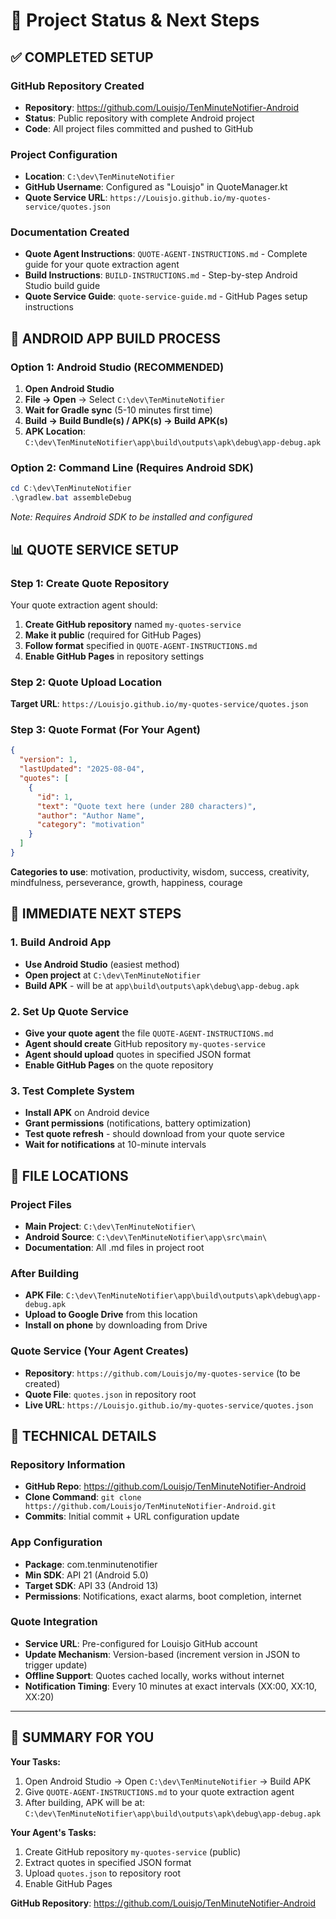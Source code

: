 # 🚀 Project Status & Next Steps

## ✅ COMPLETED SETUP

### GitHub Repository Created
- **Repository**: https://github.com/Louisjo/TenMinuteNotifier-Android
- **Status**: Public repository with complete Android project
- **Code**: All project files committed and pushed to GitHub

### Project Configuration
- **Location**: `C:\dev\TenMinuteNotifier`
- **GitHub Username**: Configured as "Louisjo" in QuoteManager.kt
- **Quote Service URL**: `https://Louisjo.github.io/my-quotes-service/quotes.json`

### Documentation Created
- **Quote Agent Instructions**: `QUOTE-AGENT-INSTRUCTIONS.md` - Complete guide for your quote extraction agent
- **Build Instructions**: `BUILD-INSTRUCTIONS.md` - Step-by-step Android Studio build guide
- **Quote Service Guide**: `quote-service-guide.md` - GitHub Pages setup instructions

## 📱 ANDROID APP BUILD PROCESS

### Option 1: Android Studio (RECOMMENDED)
1. **Open Android Studio**
2. **File → Open** → Select `C:\dev\TenMinuteNotifier`
3. **Wait for Gradle sync** (5-10 minutes first time)
4. **Build → Build Bundle(s) / APK(s) → Build APK(s)**
5. **APK Location**: `C:\dev\TenMinuteNotifier\app\build\outputs\apk\debug\app-debug.apk`

### Option 2: Command Line (Requires Android SDK)
```powershell
cd C:\dev\TenMinuteNotifier
.\gradlew.bat assembleDebug
```
*Note: Requires Android SDK to be installed and configured*

## 📊 QUOTE SERVICE SETUP

### Step 1: Create Quote Repository
Your quote extraction agent should:

1. **Create GitHub repository** named `my-quotes-service`
2. **Make it public** (required for GitHub Pages)
3. **Follow format** specified in `QUOTE-AGENT-INSTRUCTIONS.md`
4. **Enable GitHub Pages** in repository settings

### Step 2: Quote Upload Location
**Target URL**: `https://Louisjo.github.io/my-quotes-service/quotes.json`

### Step 3: Quote Format (For Your Agent)
```json
{
  "version": 1,
  "lastUpdated": "2025-08-04",
  "quotes": [
    {
      "id": 1,
      "text": "Quote text here (under 280 characters)",
      "author": "Author Name",
      "category": "motivation"
    }
  ]
}
```

**Categories to use**: motivation, productivity, wisdom, success, creativity, mindfulness, perseverance, growth, happiness, courage

## 🎯 IMMEDIATE NEXT STEPS

### 1. Build Android App
- **Use Android Studio** (easiest method)
- **Open project** at `C:\dev\TenMinuteNotifier`
- **Build APK** - will be at `app\build\outputs\apk\debug\app-debug.apk`

### 2. Set Up Quote Service
- **Give your quote agent** the file `QUOTE-AGENT-INSTRUCTIONS.md`
- **Agent should create** GitHub repository `my-quotes-service`
- **Agent should upload** quotes in specified JSON format
- **Enable GitHub Pages** on the quote repository

### 3. Test Complete System
- **Install APK** on Android device
- **Grant permissions** (notifications, battery optimization)
- **Test quote refresh** - should download from your quote service
- **Wait for notifications** at 10-minute intervals

## 📁 FILE LOCATIONS

### Project Files
- **Main Project**: `C:\dev\TenMinuteNotifier\`
- **Android Source**: `C:\dev\TenMinuteNotifier\app\src\main\`
- **Documentation**: All .md files in project root

### After Building
- **APK File**: `C:\dev\TenMinuteNotifier\app\build\outputs\apk\debug\app-debug.apk`
- **Upload to Google Drive** from this location
- **Install on phone** by downloading from Drive

### Quote Service (Your Agent Creates)
- **Repository**: `https://github.com/Louisjo/my-quotes-service` (to be created)
- **Quote File**: `quotes.json` in repository root
- **Live URL**: `https://Louisjo.github.io/my-quotes-service/quotes.json`

## 🔧 TECHNICAL DETAILS

### Repository Information
- **GitHub Repo**: https://github.com/Louisjo/TenMinuteNotifier-Android
- **Clone Command**: `git clone https://github.com/Louisjo/TenMinuteNotifier-Android.git`
- **Commits**: Initial commit + URL configuration update

### App Configuration
- **Package**: com.tenminutenotifier
- **Min SDK**: API 21 (Android 5.0)
- **Target SDK**: API 33 (Android 13)
- **Permissions**: Notifications, exact alarms, boot completion, internet

### Quote Integration
- **Service URL**: Pre-configured for Louisjo GitHub account
- **Update Mechanism**: Version-based (increment version in JSON to trigger update)
- **Offline Support**: Quotes cached locally, works without internet
- **Notification Timing**: Every 10 minutes at exact intervals (XX:00, XX:10, XX:20)

---

## 🎯 SUMMARY FOR YOU

**Your Tasks:**
1. Open Android Studio → Open `C:\dev\TenMinuteNotifier` → Build APK
2. Give `QUOTE-AGENT-INSTRUCTIONS.md` to your quote extraction agent
3. After building, APK will be at: `C:\dev\TenMinuteNotifier\app\build\outputs\apk\debug\app-debug.apk`

**Your Agent's Tasks:**
1. Create GitHub repository `my-quotes-service` (public)
2. Extract quotes in specified JSON format
3. Upload `quotes.json` to repository root
4. Enable GitHub Pages

**GitHub Repository**: https://github.com/Louisjo/TenMinuteNotifier-Android
